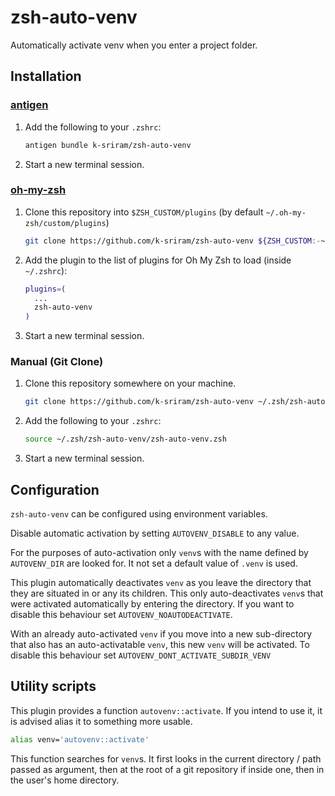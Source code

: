 # zsh-auto-venv
Automatically activate venv when you enter a project folder.

## Installation

### [antigen](https://github.com/zsh-users/antigen)

1. Add the following to your `.zshrc`:

    ```sh
    antigen bundle k-sriram/zsh-auto-venv
    ```

2. Start a new terminal session.

### [oh-my-zsh](http://github.com/robbyrussell/oh-my-zsh)

1. Clone this repository into `$ZSH_CUSTOM/plugins` (by default `~/.oh-my-zsh/custom/plugins`)

    ```sh
    git clone https://github.com/k-sriram/zsh-auto-venv ${ZSH_CUSTOM:-~/.oh-my-zsh/custom}/plugins/zsh-auto-venv --depth=1
    ```

2. Add the plugin to the list of plugins for Oh My Zsh to load (inside `~/.zshrc`):

    ```sh
    plugins=(
      ...
      zsh-auto-venv
    )
    ```

3. Start a new terminal session.

### Manual (Git Clone)

1. Clone this repository somewhere on your machine.

    ```sh
    git clone https://github.com/k-sriram/zsh-auto-venv ~/.zsh/zsh-auto-venv
    ```

2. Add the following to your `.zshrc`:

    ```sh
    source ~/.zsh/zsh-auto-venv/zsh-auto-venv.zsh
    ```

3. Start a new terminal session.

## Configuration

`zsh-auto-venv` can be configured using environment variables.

Disable automatic activation by setting `AUTOVENV_DISABLE` to any value.

For the purposes of auto-activation only `venv`s with the name defined by `AUTOVENV_DIR` are looked for. It not set a default value of `.venv` is used.

This plugin automatically deactivates `venv` as you leave the directory that they are situated in or any its children. This only auto-deactivates `venv`s that were activated automatically by entering the directory. If you want to disable this behaviour set `AUTOVENV_NOAUTODEACTIVATE`.

With an already auto-activated `venv` if you move into a new sub-directory that also has an auto-activatable `venv`, this new `venv` will be activated. To disable this behaviour set `AUTOVENV_DONT_ACTIVATE_SUBDIR_VENV`

## Utility scripts

This plugin provides a function `autovenv::activate`. If you intend to use it, it is advised alias it to something more usable.

```sh
alias venv='autovenv::activate'
```

This function searches for `venv`s. It first looks in the current directory / path passed as argument, then at the root of a git repository if inside one, then in the user's home directory.